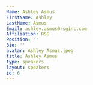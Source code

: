 ```yaml
---
Name: Ashley Asmus
FirstName: Ashley
LastName: Asmus
Email: ashley.asmus@rsginc.com
Affiliation: RSG
Position: ''
Bio: ''
avatar: Ashley Asmus.jpeg
title: Ashley Asmus
type: speakers
layout: speakers
id: 6
---
```

